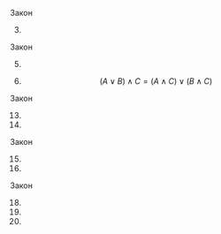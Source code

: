 Закон

3.

Закон

5.

6. $$ (A\vee B)\wedge C = (A \wedge C) \vee (B \wedge C) $$

Закон

13.

14.

Закон

15.

16.

Закон

18.

19.

20.
